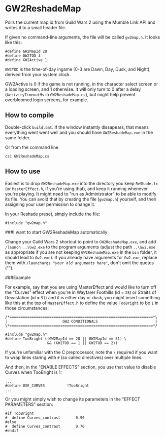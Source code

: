 GW2ReshadeMap
=============
Polls the current map id from Guild Wars 2 using the Mumble Link API and writes
it to a small header file.

If given no command-line arguments, the file will be called `gw2map.h`. It looks
like this:

    #define GW2MapId 28
    #define GW2TOD 3
    #define GW2Active 1

`GW2TOD` is the time-of-day ingame (0-3 are Dawn, Day, Dusk, and Night), derived
from your system clock.

GW2Active is 0 if the game is not running, in the character select screen or a
loading screen, and 1 otherwise. It will only turn to 0 after a delay
(`ActivityTimeoutMs` in `GW2ReshadeMap.cs`), but might help prevent overbloomed
login screens, for example.

How to compile
--------------
Double-click `build.bat`. If the window instantly dissapears, that means
everything went went well and you should have `GW2ReshadeMap.exe` in the same
folder.

Or from the command line:

    csc GW2ReshadeMap.cs

How to use
----------
Easiest is to drop `GW2ReshadeMap.exe` into the directory you keep `ReShade.fx`
(or `MasterEffect.h`, if you're using that), and keep it running whenever you're
playing. It might need to "run as Administrator" to be able to modify its
file. You can avoid that by creating the file (`gw2map.h`) yourself, and then
assigning your user permission to change it.

In your Reshade preset, simply include the file:

    #include "gw2map.h"

###I want to start GW2ReshadeMap automatically

Change your Guild Wars 2 shortcut to point to `GW2ReshadeMap.exe`, and add
`/launch ..\Gw2.exe` to the program arguments (adjust the path `..\Gw2.exe` as
appropriate if you are not keeping `GW2ReshadeMap.exe` in the `bin` folder, it
should lead to `Gw2.exe`). If you already have arguments for `Gw2.exe`, replace
them with <code>/launchargs "<i>your old arguments here</i>"</code>, don't omit
the quotes ("").

###Example

For example, say that you are using MasterEffect and would like to turn off the
"Curves" effect when you're in Wayfarer Foothills (id = `28`) or Straits of
Devastation (id = `51`) and it is either day or dusk, you might insert something
like this at the top of `MasterEffect.h` to define the value `TooBright` to be
`1` in those circumstances:

    /*=================================================================*\
    |                         GW2 CONDITIONALS                          |
    \*=================================================================*/
    
    #include "gw2map.h"
    #define TooBright ((GW2MapId == 28 || GW2MapId == 51) \
                       && (GW2TOD == 1 || GW2TOD == 2))

If you're unfamiliar with the C preprocessor, note the `\` required if you want
to wrap lines staring with `#` (so called directives) over multiple lines.

And then, in the "ENABLE EFFECTS" section, you use that value to disable Curves
when TooBright is 1:

    ...
    #define USE_CURVES      	!TooBright
    ...

Or you might simply wish to change its parameters in the "EFFECT PARAMETERS"
section:

    #if TooBright
    #  define Curves_contrast 		0.90
    #else
    #  define Curves_contrast 		0.70
    #endif
